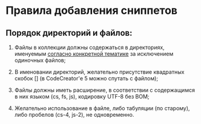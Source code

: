 ﻿# Правила добавления сниппетов

## Порядок директорий и файлов:

1. Файлы в коллекции должны содержаться в директориях, именуемым
[согласно конкретной тематике](https://github.com/ZennoHelpers/Snippets/issues/1) за исключением одиночных файлов;

2. В именовании директорий, желательно присутствие квадратных скобок [] (в CodeCreator'е 5 можно спутать с файлом);

3. Файлы должны иметь расширение, в соответствии с содержащимся в них языком (cs, fs, js), кодировку UTF-8 без BOM;

4. Желательно использование в файле, либо табуляции (по старому), либо пробелов (cs-4, js-2), не одновременно.
